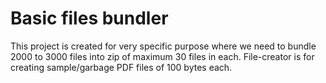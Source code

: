 # Basic files bundler

This project is created for very specific purpose where we need to bundle 2000 to 3000 files into zip of maximum 30 files in each.
File-creator is for creating sample/garbage PDF files of 100 bytes each.
